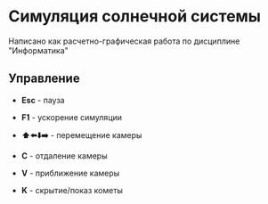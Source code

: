 # Симуляция солнечной системы

Написано как расчетно-графическая работа по дисциплине "Информатика"


## Управление
- **Esc** - пауза
- **F1** - ускорение симуляции

- **⬆️⬅️⬇️➡️** - перемещение камеры
- **C** - отдаление камеры
- **V** - приближение камеры
- **K** - скрытие/показ кометы
